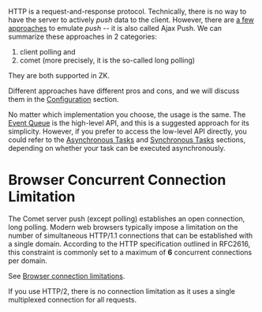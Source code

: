 HTTP is a request-and-response protocol. Technically, there is no way to
have the server to actively *push* data to the client. However, there
are [a few approaches](http://en.wikipedia.org/wiki/Push_technology) to
emulate *push* -- it is also called Ajax Push. We can summarize these
approaches in 2 categories:

1.  client polling and
2.  comet (more precisely, it is the so-called long polling)

They are both supported in ZK.

Different approaches have different pros and cons, and we will discuss
them in the
[Configuration]({{site.baseurl}}/zk_dev_ref/server_push/configuration)
section.

No matter which implementation you choose, the usage is the same. The
[Event Queue]({{site.baseurl}}/zk_dev_ref/server_push/event_queues) is
the high-level API, and this is a suggested approach for its simplicity.
However, if you prefer to access the low-level API directly, you could
refer to the [Asynchronous Tasks]({{site.baseurl}}/zk_dev_ref/server_push/asynchronous_tasks)
and [Synchronous Tasks]({{site.baseurl}}/zk_dev_ref/server_push/synchronous_tasks)
sections, depending on whether your task can be executed asynchronously.

# Browser Concurrent Connection Limitation

The Comet server push (except polling) establishes an open connection, long polling.
Modern web browsers typically impose a limitation on the number of
simultaneous HTTP/1.1 connections that can be established with a single
domain. According to the HTTP specification outlined in RFC2616, this
constraint is commonly set to a maximum of **6** concurrent connections per domain.

See [Browser connection limitations](https://docs.diffusiondata.com/cloud/latest/manual/html/designguide/solution/support/connection_limitations.html).

If you use HTTP/2, there is no connection limitation as it uses a single multiplexed connection for all requests.
